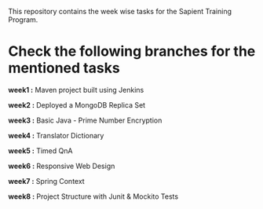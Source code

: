This repository contains the week wise tasks for the Sapient Training Program.

# Check the following branches for the mentioned tasks

**week1 :**  Maven project built using Jenkins

**week2 :**  Deployed a MongoDB Replica Set

**week3 :**  Basic Java - Prime Number Encryption

**week4 :**  Translator Dictionary

**week5 :**  Timed QnA

**week6 :**  Responsive Web Design

**week7 :**  Spring Context

**week8 :**  Project Structure with Junit & Mockito Tests
